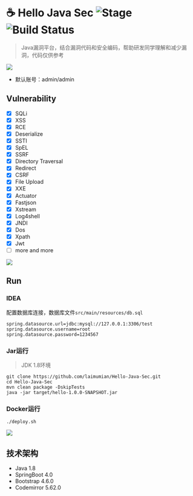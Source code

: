 # ☕️ Hello Java Sec ![Stage](https://img.shields.io/badge/Release-DEV-brightgreen.svg) ![Build Status](https://img.shields.io/badge/Version-1.11-red.svg)
> Java漏洞平台，结合漏洞代码和安全编码，帮助研发同学理解和减少漏洞，代码仅供参考

![](media/16304933749187.jpg)


- 默认账号：admin/admin

## Vulnerability
- [x] SQLi
- [x] XSS
- [x] RCE
- [x] Deserialize
- [x] SSTI
- [x] SpEL
- [x] SSRF
- [x] Directory Traversal
- [x] Redirect
- [x] CSRF
- [x] File Upload
- [x] XXE
- [x] Actuator
- [x] Fastjson
- [x] Xstream
- [x] Log4shell
- [x] JNDI
- [x] Dos
- [x] Xpath
- [x] Jwt
- [ ] more and more

![](media/16304936834843.jpg)

## Run
### IDEA
配置数据库连接，数据库文件`src/main/resources/db.sql`
```
spring.datasource.url=jdbc:mysql://127.0.0.1:3306/test
spring.datasource.username=root
spring.datasource.password=1234567
```

### Jar运行
> JDK 1.8环境
```
git clone https://github.com/laimumian/Hello-Java-Sec.git
cd Hello-Java-Sec
mvn clean package -DskipTests
java -jar target/hello-1.0.0-SNAPSHOT.jar
```

### Docker运行
```
./deploy.sh
```
![](media/16512152886514.jpg)


## 技术架构
- Java 1.8
- SpringBoot 4.0
- Bootstrap 4.6.0
- Codemirror 5.62.0
